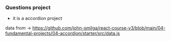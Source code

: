 ### Questions project

- it is a accordion project

data from -> https://github.com/john-smilga/react-course-v3/blob/main/04-fundamental-projects/04-accordion/starter/src/data.js
